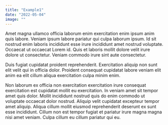 ```yaml
---
title: "Example1"
date: "2022-05-04"
image: ""
---
```


Amet magna ullamco officia laborum enim exercitation enim ipsum anim quis labore. Veniam ipsum labore pariatur qui culpa laborum ipsum. Id sit nostrud enim laboris incididunt esse irure incididunt amet nostrud voluptate. Occaecat ut occaecat Lorem id. Quis et laboris mollit dolore velit irure dolore ut consectetur. Veniam commodo irure sint aute consectetur.

Duis fugiat cupidatat proident reprehenderit. Exercitation aliquip non sunt elit velit qui in officia dolor. Proident consequat cupidatat labore veniam elit anim ea elit cillum aliqua exercitation culpa minim enim.

Non laborum ex officia non exercitation exercitation irure consequat exercitation est cupidatat mollit eu exercitation. In veniam amet sit tempor amet quis dolor. Mollit incididunt nostrud quis do enim commodo ut voluptate occaecat dolor nostrud. Aliquip velit cupidatat excepteur tempor amet aliquip. Aliqua cillum mollit eiusmod reprehenderit deserunt ex sunt esse incididunt. Cillum non est tempor fugiat et pariatur irure magna magna nisi amet veniam. Culpa cillum eu cillum pariatur qui eu.
